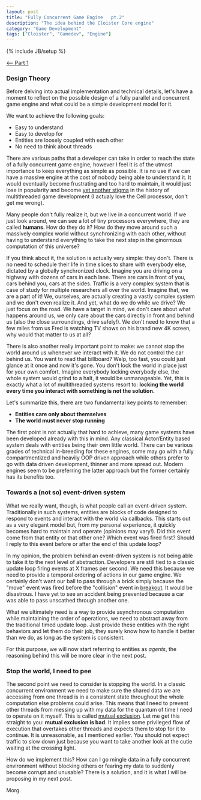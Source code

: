 ```yaml
---
layout: post
title: "Fully Concurrent Game Engine   pt.2"
description: "The idea behind the Cloister Core engine"
category: "Game Development"
tags: ["Cloister", "Gamedev", "Engine"]
---
```

{% include JB/setup %}

[<-- Part 1](http://morgawr.github.io/game%20development/2013/10/15/fully-concurrent-game-engine---pt1/)

### Design Theory

Before delving into actual implementation and technical details, let's have a moment to reflect on the possible design of a fully parallel and concurrent game engine and what could be a simple development model for it.

We want to achieve the following goals:
- Easy to understand
- Easy to develop for
- Entities are loosely coupled with each other
- No need to think about threads

There are various paths that a developer can take in order to reach the state of a fully concurrent game engine, however I feel it is of the utmost importance to keep everything as simple as possible. It is no use if we can have a massive engine at the cost of nobody being able to understand it. It would eventually become frustrating and too hard to maintain, it would just lose in popularity and become [yet another stigma](http://www.blachford.info/computer/articles/CellProgramming1.html) in the history of multithreaded game development (I actualy love the Cell processor, don't get me wrong).

Many people don't fully realize it, but we live in a concurrent world. If we just look around, we can see a lot of tiny processors everywhere, they are called **humans**. How do they do it? How do they move around such a massively complex world without synchronizing with each other, without having to understand everything to take the next step in the ginormous computation of this universe?

If you think about it, the solution is actually very simple: they don't. There is no need to schedule their life in time slices to share with everybody else, dictated by a globally synchronized clock. Imagine you are driving on a highway with dozens of cars in each lane. There are cars in front of you, cars behind you, cars at the sides. Traffic is a very complex system that is case of study for multiple researchers all over the world. Imagine that, we are a part of it! We, ourselves, are actually creating a vastly complex system and we don't even realize it. And yet, what do we do while we drive? We just focus on the road. We have a target in mind, we don't care about what happens around us, we only care about the cars directly in front and behind us (also the close surroundings, drive safely!). We don't need to know that a few miles from us Fred is watching TV shows on his brand new 4K screen, why would that matter to us at all?

There is also another really important point to make: we cannot stop the world around us whenever we interact with it. We do not control the car behind us. You want to read that billboard? Welp, too fast, you could just glance at it once and now it's gone. You don't lock the world in place just for your own comfort. Imagine everybody locking everybody else, the whole system would grind to a halt, it would be unmanageable. Yet, this is exactly what a lot of multithreaded systems resort to: **locking the world every time you interact with something is not the solution.**

Let's summarize this, there are two fundamental key points to remember:
- **Entities care only about themselves**
- **The world must never stop running**

The first point is not actually that hard to achieve, many game systems have been developed already with this in mind. Any classical Actor/Entity based system deals with entities being their own little world. There can be various grades of technical in-breeding for these engines, some may go with a fully compartmentized and heavily OOP driven approach while others prefer to go with data driven development, thinner and more spread out. Modern engines seem to be preferring the latter approach but the former certainly has its benefits too.

### Towards a (not so) event-driven system

What we really want, though, is what people call an event-driven system. Traditionally in such systems, entities are blocks of code designed to respond to events and interact with the world via callbacks. This starts out as a very elegant model but, from my personal experience, it quickly becomes hard to maintain and operate (opinions may vary!). Did this event come from that entity or that other one? Which event was fired first? Should I reply to this event before or after the end of this update loop?

In my opinion, the problem behind an event-driven system is not being able to take it to the next level of abstraction. Developers are still tied to a classic update loop firing events at X frames per second. We need this because we need to provide a temporal ordering of actions in our game engine. We certainly don't want our ball to pass through a brick simply because the "move" event was fired before the "collision" event in [breakout](https://en.wikipedia.org/wiki/Breakout_%28video_game%29). It would be disastrous. I have yet to see an accident being prevented because a car was able to pass unscathed through another one.

What we ultimately need is a way to provide asynchronous computation while maintaining the order of operations, we need to abstract away from the traditional timed update loop. Just provide these entities with the right behaviors and let them do their job, they surely know how to handle it better than we do, as long as the system is consistent.

For this purpose, we will now start referring to entities as *agents*, the reasoning behind this will be more clear in the next post.

### Stop the world, I need to pee

The second point we need to consider is stopping the world. In a classic concurrent environment we need to make sure the shared data we are accessing from one thread is in a consistent state throughout the whole computation else problems could arise. This means that I need to prevent other threads from messing up with my data for the quantum of time I need to operate on it myself. This is called [mutual exclusion](https://en.wikipedia.org/wiki/Mutual_exclusion). Let me get this straight to you: **mutual exclusion is bad**. It implies some privileged flow of execution that overtakes other threads and expects them to stop for it to continue. It is unreasonable, as I mentioned earlier. You should not expect traffic to slow down just because you want to take another look at the cutie waiting at the crossing light.

How do we implement this? How can I go mingle data in a fully concurrent environment without blocking others or fearing my data to suddenly become corrupt and unusable? There is a solution, and it is what I will be proposing in my next post. 

Morg.